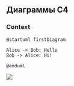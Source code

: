 ## Диаграммы C4


### Context


```pla
@startuml firstDiagram

Alice -> Bob: Hello
Bob -> Alice: Hi!

@enduml
```

![](firstDiagram.svg)